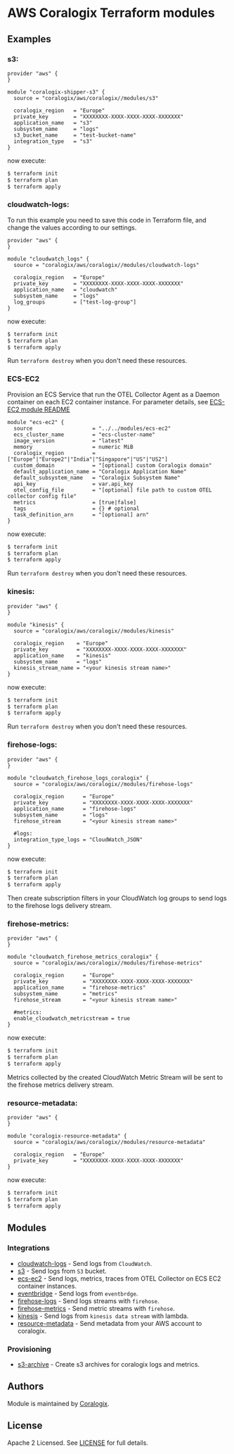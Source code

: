 # AWS Coralogix Terraform modules

## Examples

### s3:

```hcl
provider "aws" {
}

module "coralogix-shipper-s3" {
  source = "coralogix/aws/coralogix//modules/s3"

  coralogix_region   = "Europe"
  private_key        = "XXXXXXXX-XXXX-XXXX-XXXX-XXXXXXX"
  application_name   = "s3"
  subsystem_name     = "logs"
  s3_bucket_name     = "test-bucket-name"
  integration_type   = "s3"
}
```
now execute:
```bash
$ terraform init
$ terraform plan
$ terraform apply
```

### cloudwatch-logs:

To run this example you need to save this code in Terraform file, and change the values according to our settings.

```hcl
provider "aws" {
}

module "cloudwatch_logs" {
  source = "coralogix/aws/coralogix//modules/cloudwatch-logs"

  coralogix_region   = "Europe"
  private_key        = "XXXXXXXX-XXXX-XXXX-XXXX-XXXXXXX"
  application_name   = "cloudwatch"
  subsystem_name     = "logs"
  log_groups         = ["test-log-group"]
}
```
now execute:
```bash
$ terraform init
$ terraform plan
$ terraform apply
```

Run `terraform destroy` when you don't need these resources.

### ECS-EC2

Provision an ECS Service that run the OTEL Collector Agent as a Daemon container on each EC2 container instance.
For parameter details, see [ECS-EC2 module README](./modules/ecs-ec2/README.md)

```hcl
module "ecs-ec2" {
  source                   = "../../modules/ecs-ec2"
  ecs_cluster_name         = "ecs-cluster-name"
  image_version            = "latest"
  memory                   = numeric MiB
  coralogix_region         = ["Europe"|"Europe2"|"India"|"Singapore"|"US"|"US2"]
  custom_domain            = "[optional] custom Coralogix domain"
  default_application_name = "Coralogix Application Name"
  default_subsystem_name   = "Coralogix Subsystem Name"
  api_key                  = var.api_key
  otel_config_file         = "[optional] file path to custom OTEL collector config file"
  metrics                  = [true|false]
  tags                     = {} # optional
  task_definition_arn      = "[optional] arn"
}
```

now execute:
```bash
$ terraform init
$ terraform plan
$ terraform apply
```

Run `terraform destroy` when you don't need these resources.

### kinesis:

```hcl
provider "aws" {
}

module "kinesis" {
  source = "coralogix/aws/coralogix//modules/kinesis"

  coralogix_region    = "Europe"
  private_key         = "XXXXXXXX-XXXX-XXXX-XXXX-XXXXXXX"
  application_name    = "kinesis"
  subsystem_name      = "logs"
  kinesis_stream_name = "<your kinesis stream name>"
}
```
now execute:
```bash
$ terraform init
$ terraform plan
$ terraform apply
```

Run `terraform destroy` when you don't need these resources.

### firehose-logs:

```hcl
provider "aws" {
}

module "cloudwatch_firehose_logs_coralogix" {
  source = "coralogix/aws/coralogix//modules/firehose-logs"

  coralogix_region      = "Europe"
  private_key           = "XXXXXXXX-XXXX-XXXX-XXXX-XXXXXXX"
  application_name      = "firehose-logs"
  subsystem_name        = "logs"
  firehose_stream       = "<your kinesis stream name>"

  #logs:
  integration_type_logs = "CloudWatch_JSON"
}
```
now execute:
```bash
$ terraform init
$ terraform plan
$ terraform apply
```

Then create subscription filters in your CloudWatch log groups to send logs to the firehose logs delivery stream.

### firehose-metrics:

```hcl
provider "aws" {
}

module "cloudwatch_firehose_metrics_coralogix" {
  source = "coralogix/aws/coralogix//modules/firehose-metrics"

  coralogix_region      = "Europe"
  private_key           = "XXXXXXXX-XXXX-XXXX-XXXX-XXXXXXX"
  application_name      = "firehose-metrics"
  subsystem_name        = "metrics"
  firehose_stream       = "<your kinesis stream name>"

  #metrics:
  enable_cloudwatch_metricstream = true
}
```
now execute:
```bash
$ terraform init
$ terraform plan
$ terraform apply
```

Metrics collected by the created CloudWatch Metric Stream will be sent to the firehose metrics delivery stream.

### resource-metadata:

```hcl
provider "aws" {
}

module "coralogix-resource-metadata" {
  source = "coralogix/aws/coralogix//modules/resource-metadata"

  coralogix_region   = "Europe"
  private_key        = "XXXXXXXX-XXXX-XXXX-XXXX-XXXXXXX"
}
```
now execute:
```bash
$ terraform init
$ terraform plan
$ terraform apply
```

## Modules

### Integrations

- [cloudwatch-logs](https://github.com/coralogix/terraform-coralogix-aws/tree/master/examples/cloudwatch-logs) - Send logs from `CloudWatch`.
- [s3](https://github.com/coralogix/terraform-coralogix-aws/tree/master/examples/s3) - Send logs from `S3` bucket.
- [ecs-ec2](https://github.com/coralogix/terraform-coralogix-aws/tree/master/examples/ecs-ec2) - Send logs, metrics, traces from OTEL Collector on ECS EC2 container instances.
- [eventbridge](https://github.com/coralogix/terraform-coralogix-aws/tree/master/examples/eventbridge) - Send logs from `eventbrdge`.
- [firehose-logs](https://github.com/coralogix/terraform-coralogix-aws/tree/master/examples/firehose-logs) -  Send logs streams with `firehose`.
- [firehose-metrics](https://github.com/coralogix/terraform-coralogix-aws/tree/master/examples/firehose-metrics) -  Send metric streams with `firehose`.
- [kinesis](https://github.com/coralogix/terraform-coralogix-aws/tree/master/examples/kinesis) - Send logs from `kinesis data stream` with lambda.
- [resource-metadata](https://github.com/coralogix/terraform-coralogix-aws/tree/master/examples/resource-metadata) - Send metadata from your AWS account to coralogix.

### Provisioning

- [s3-archive](https://github.com/coralogix/terraform-coralogix-aws/tree/master/examples/s3-archive) - Create s3 archives for coralogix logs and metrics.

## Authors

Module is maintained by [Coralogix](https://github.com/coralogix).

## License

Apache 2 Licensed. See [LICENSE](https://github.com/coralogix/terraform-coralogix-aws/tree/master/LICENSE) for full details.
